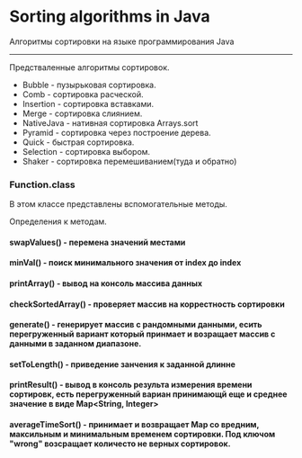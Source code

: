 # Sorting algorithms in Java

Алгоритмы сортировки на языке программирования Java

***

Предстваленные алгоритмы сортировок.

- Bubble - пузырьковая сортировка.
- Comb - сортировка расческой.
- Insertion - сортировка вставками.
- Merge - сортировка слиянием.
- NativeJava - нативная сортировка Arrays.sort
- Pyramid - сортировка через построение дерева.
- Quick - быстрая сортировка.
- Selection - сортировка выбором.
- Shaker - сортировка перемешиванием(туда и обратно)

### Function.class

В этом классе представлены вспомогательные методы.

Определения к методам.
#### swapValues() - перемена значений местами
#### minVal() - поиск минимального значения от index до index
#### printArray() - вывод на консоль массива данных
#### checkSortedArray() - проверяет массив на коррестность сортировки
#### generate() - генерирует массив с рандомными данными, есить перегруженный вариант который принмает и возращает массив с данными в заданном диапазоне.
#### setToLength() - приведение занчения к заданной длинне
#### printResult() - вывод в консоль результа измерения времени сортировк, есть перегруженный вариан принимающй еще и среднее значение в виде Map<String, Integer>
#### averageTimeSort() - принимает и возвращает Map со вредним, максильным и минимальным временем сортировки. Под ключом "wrong" возсращает количесто не верных сортировок.

